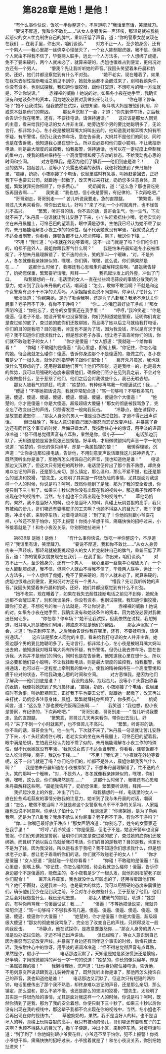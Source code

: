 # 　　第828章 是她！是他！
　　“有什么事你快说，饭吃一半你整这个，不厚道吧？”我话里有话，笑里藏刀。
　　“要说不厚道，我和你不敢比……”从女人身旁传来一声轻咳，那轻易就被我挑起怒火的女人忙克制住自己的脾气，重新压低了声音，道：“你的警察女朋友现在在我们……在我手里，你出来，咱们谈谈。”
　　对方不止一人，至少她身旁，还有一个男人——我心里那一丝侥幸心理破灭了，一个女人能制服虎姐，我不信，但两个人就由不得我不信了，毕竟两人联手，远比一个人方法多，一个人想绑了虎姐，免不了要来硬的，两个人就未必了，就算来硬的，虎姐也很难占到便宜，更何况对方还有一个男人。
　　“懵我？先让我听听她的声音。”我回头笑望着朱丹晨和奶奶，还好，她们并都没察觉到有什么不对劲。
　　“她不老实，现在睡着了，如果在我失去耐性挂断电话之前见不到你，她就永远都不会醒过来了，别和我谈条件，你没有资本，也别试探我，我知道你很狡猾，跟你打交道，不想吃亏的唯一方法就是，不让你说话。”
　　赤裸裸的威胁！她说的对，如果冬小夜在她手里，我确实没有和她谈条件的资本，因为她没必要对我做出任何让步。
　　“你在哪？停车场？”她不让我试探，但我依然在试探，我想知道，眼耳嘴大妈是被他们利用，抑或原本就是他们的帮凶。
　　那女声沉默了一会，才道：“你先到停车场，之后我会告诉你我在哪里，还有，不要挂电话，请保持通话。”
　　这应该是那女人同党的主意，看来给我打电话的女人并非主谋，她旁边那个男的要比她聪明多了，无论言行，都非常小心，冬小夜是被眼耳嘴大妈叫出去的，他知道我对眼耳嘴大妈有所怀疑，有所警惕，但仍让我去停车场，意在告诉我，大妈并不是他们的同伙，同时也是在告诉我，他知道我心里在想什么，所以没必要和他们耍小聪明，不让我挂断电话，则是最大限度的监控我，怕我报警，保持通话，也可以在一定程度上牵制我的集中力，使我的精神保持在一个高度警惕和疲于应对的状态，不给我动鬼心思的时间和空间。
　　对方忌惮我，是因为他们了解我——他们到底是谁？！
　　我没的选择，抱起苦儿，没等小丫头露出欣喜的表情，我便将她送到了朱丹晨怀里，“晨姐，奶奶，小夜刚接了个电话，说局里临时有急事，叫她赶紧回去，正好我下午也要去公司，就跟她一起撤了，改天再过来打扰，奶奶您多注意身体，晨姐，繁繁就拜托你照顾了，你多费心。”
　　奶奶闻言，道：“这么急？那也要吃完饭再回去啊……”
　　我笑道：“我也想，但小夜是警察，有纪律的，下次再吃吧。”
　　“哥哥别走，哥哥别走——” 苦儿听说我要走，急的直蹬腿。
　　“繁繁乖，哥哥过几天再来看你，带你出去玩儿，好吗？”来了不到一个小时就离开，也不怪苦儿不高兴。
　　“繁繁，听哥哥的话，你不乖的话，哥哥会生气，他一生气，下次就不来了，”朱丹晨一句话就让苦儿安静了下来，小丫头赶紧捂住小嘴，老老实实的坐在朱丹晨腿上，可怜巴巴的望着我，眼中满是恐惧，生怕我已经认为她不乖了似的，朱丹晨能理解冬小夜工作的特殊性，但不代表她就没有牢骚，“我就说女孩子不适合当刑警，你看看，连顿饭都不让人吃消停喽，南子，我送你下楼……”
　　“不用！”我忙道：“小夜就在外边等着呢，这不一出门就是了吗？你们吃你们的，咱都不是外人，晨姐你跟我客气什么啊？”
　　我是怕朱丹晨知道冬小夜被绑架了，不想朱丹晨理解错了，忙不迭的点头，笑的那叫一个暧昧，“对，不是外人，冬冬就像我亲妹妹似的，嘿嘿，你们俩，嘿嘿，这么说，你们俩果然是在……”
　　这都什么时候了，我哪还有心思和朱丹晨解释这些啊，“晨姐我告辞了，奶奶您保重，繁繁要听话哦，拜拜——”
　　我抓起沙发上的外套，冲出了门口。
　　和我猜想的一样，电话里的女人一直在扯些鸡毛蒜皮的事情分散我的注意力，她听到了我与朱丹晨的对话，嘲讽道：“怎么，敢做不敢当啊？不就是和这个女警察有点不干不净的关系吗，人家姐姐也没说不同意啊，你承认了怕什么？”
　　我淡淡道：“你绑架她，是为了勒索我啊，还是为了八卦我？我承不承认关你屁事？老子再不干净，有你不干净吗？”
　　“你……你嘴巴最好放干净点！”那女声阴冷道：“你别忘了，姓冬的女警察还在我手里！”
　　“哼哼，”我冷笑道：“你是傻逼，但老子不是，她没开警车也没穿警服，你们仍知道她是警察，证明你们肯定是查过她的底了，查过她的底你们还敢绑她，而且绑了她以后立马就给我打电话，你们的目的是我吧？目的是我，肯定也不是为了钱，因为我没钱，所以是有求于我吧？我不知道你们想求我什么，但是想求老子办事，想让老子乖乖听你们的话，你们就不敢碰老子的女人！”
　　“你才是傻逼！”女人怒道：“我就碰一个给你看看！”
　　“你碰！不敢碰的是傻逼！”我心里虚，但嘴上横，“你记住，你怎么碰的她，待会我就怎么碰你！傻逼，告诉你身边那个不是傻逼的，能做主的，冬小夜若是少了一根头发，就他妈别指望老子跟你们配合！”
　　离开朱丹晨家，我也就没什么可顾虑的了，还用得着跟他们客气？他们不图财，这是我唯一的，也是最大的优势，我可以用强硬的态度来震慑他们，确保他们至少在见到我之前，不会对冬小夜做些什么，至于惹怒了他们，他们之后会对我做些什么，我已无暇去想。
　　那女人被我气的抓狂，吼道：“姓楚的，有种你再骂我一句傻逼试试！我……”
　　“傻逼！”不等她把话说完，我就异常配合道：“骂一句够吗？不够我多骂几遍，傻逼、傻逼、傻逼、傻逼、傻逼、傻逼、傻逼、傻逼你个大傻逼！”
　　“姓楚的，你才是傻逼！你是大傻逼，超级超级大傻逼！”那女的彻底被我骂急了，完全忘了改变自己的声线，只顾得发泄一般向我反击。
　　“冷静点，他在试探你，是故意要激怒你……”那女人身旁的男人一准是没办法拦住她，才迫不得己出声讲话。
　　但已经晚了，等女人意识到自己因为暴怒而忘记改变声线，并暴露了身边还有同伴这个事实的时候，后悔只嫌太迟，我按耐住心中的惊讶，用平淡的语调冷冷道：“怪不得总觉得声音有点耳熟，果然是你，假小子——”
　　电话那边沉默了，天知道是她是紧张慌张还是懊恼，好半晌，才用微微颤抖的声音一字一句的说道：“姓楚的，你长的像只绵羊，却是一条属狐狸的狼！”
　　我懒得理她，沉声道：“让你身边那位接电话，告诉他，不用刻意变声说话跟我这儿装神弄鬼了，既然我听出你是谁了，那他再怎么掩饰自己的声音，我也知道他是谁！”
　　电话那边又沉默了，但这次只有短短的两秒钟，电话里便传出了那个我不熟悉，却终身难以忘记的声音，还是那么亲切，那么镇定，那么温和，那么不紧不慢，也还是那么的坚决和狡猾，“楚先生，太聪明了其实是一件很危险的事情，尤其是面对我这样一个人的时候，你说是吗？呵呵，既然你猜到了是我，那为了我的安全着想，你便只剩下三十秒了，如果三十秒以后你没有出现在我的视线中，那这辈子我都不会出现在你的视线中，当然，冬小姐也不会再出现在你的视线中。”
　　草他奶奶的，果然，我不是当好人的料，也不是当坏人的料，真碰上玩阴耍狠的高手，我只有被动的份儿，哥们哪还有耍嘴皮子的工夫啊？也顾不得路人的目光了，撒丫子便跑，冲出小区，来到停车场，对着电话叫道：“到了到了！你他妈别跟小爷耍花样，小爷还不至于怕你，犯不上报警！你找小爷想干嘛，痛痛快快的招呼过来，小爷接着就是了！和冬小夜没关系，你别把她扯进来！”

　　第828章 是她！是他！
　　“有什么事你快说，饭吃一半你整这个，不厚道吧？”我话里有话，笑里藏刀。
　　“要说不厚道，我和你不敢比……”从女人身旁传来一声轻咳，那轻易就被我挑起怒火的女人忙克制住自己的脾气，重新压低了声音，道：“你的警察女朋友现在在我们……在我手里，你出来，咱们谈谈。”
　　对方不止一人，至少她身旁，还有一个男人——我心里那一丝侥幸心理破灭了，一个女人能制服虎姐，我不信，但两个人就由不得我不信了，毕竟两人联手，远比一个人方法多，一个人想绑了虎姐，免不了要来硬的，两个人就未必了，就算来硬的，虎姐也很难占到便宜，更何况对方还有一个男人。
　　“懵我？先让我听听她的声音。”我回头笑望着朱丹晨和奶奶，还好，她们并都没察觉到有什么不对劲。
　　“她不老实，现在睡着了，如果在我失去耐性挂断电话之前见不到你，她就永远都不会醒过来了，别和我谈条件，你没有资本，也别试探我，我知道你很狡猾，跟你打交道，不想吃亏的唯一方法就是，不让你说话。”
　　赤裸裸的威胁！她说的对，如果冬小夜在她手里，我确实没有和她谈条件的资本，因为她没必要对我做出任何让步。
　　“你在哪？停车场？”她不让我试探，但我依然在试探，我想知道，眼耳嘴大妈是被他们利用，抑或原本就是他们的帮凶。
　　那女声沉默了一会，才道：“你先到停车场，之后我会告诉你我在哪里，还有，不要挂电话，请保持通话。”
　　这应该是那女人同党的主意，看来给我打电话的女人并非主谋，她旁边那个男的要比她聪明多了，无论言行，都非常小心，冬小夜是被眼耳嘴大妈叫出去的，他知道我对眼耳嘴大妈有所怀疑，有所警惕，但仍让我去停车场，意在告诉我，大妈并不是他们的同伙，同时也是在告诉我，他知道我心里在想什么，所以没必要和他们耍小聪明，不让我挂断电话，则是最大限度的监控我，怕我报警，保持通话，也可以在一定程度上牵制我的集中力，使我的精神保持在一个高度警惕和疲于应对的状态，不给我动鬼心思的时间和空间。
　　对方忌惮我，是因为他们了解我——他们到底是谁？！
　　我没的选择，抱起苦儿，没等小丫头露出欣喜的表情，我便将她送到了朱丹晨怀里，“晨姐，奶奶，小夜刚接了个电话，说局里临时有急事，叫她赶紧回去，正好我下午也要去公司，就跟她一起撤了，改天再过来打扰，奶奶您多注意身体，晨姐，繁繁就拜托你照顾了，你多费心。”
　　奶奶闻言，道：“这么急？那也要吃完饭再回去啊……”
　　我笑道：“我也想，但小夜是警察，有纪律的，下次再吃吧。”
　　“哥哥别走，哥哥别走——” 苦儿听说我要走，急的直蹬腿。
　　“繁繁乖，哥哥过几天再来看你，带你出去玩儿，好吗？”来了不到一个小时就离开，也不怪苦儿不高兴。
　　“繁繁，听哥哥的话，你不乖的话，哥哥会生气，他一生气，下次就不来了，”朱丹晨一句话就让苦儿安静了下来，小丫头赶紧捂住小嘴，老老实实的坐在朱丹晨腿上，可怜巴巴的望着我，眼中满是恐惧，生怕我已经认为她不乖了似的，朱丹晨能理解冬小夜工作的特殊性，但不代表她就没有牢骚，“我就说女孩子不适合当刑警，你看看，连顿饭都不让人吃消停喽，南子，我送你下楼……”
　　“不用！”我忙道：“小夜就在外边等着呢，这不一出门就是了吗？你们吃你们的，咱都不是外人，晨姐你跟我客气什么啊？”
　　我是怕朱丹晨知道冬小夜被绑架了，不想朱丹晨理解错了，忙不迭的点头，笑的那叫一个暧昧，“对，不是外人，冬冬就像我亲妹妹似的，嘿嘿，你们俩，嘿嘿，这么说，你们俩果然是在……”
　　这都什么时候了，我哪还有心思和朱丹晨解释这些啊，“晨姐我告辞了，奶奶您保重，繁繁要听话哦，拜拜——”
　　我抓起沙发上的外套，冲出了门口。
　　和我猜想的一样，电话里的女人一直在扯些鸡毛蒜皮的事情分散我的注意力，她听到了我与朱丹晨的对话，嘲讽道：“怎么，敢做不敢当啊？不就是和这个女警察有点不干不净的关系吗，人家姐姐也没说不同意啊，你承认了怕什么？”
　　我淡淡道：“你绑架她，是为了勒索我啊，还是为了八卦我？我承不承认关你屁事？老子再不干净，有你不干净吗？”
　　“你……你嘴巴最好放干净点！”那女声阴冷道：“你别忘了，姓冬的女警察还在我手里！”
　　“哼哼，”我冷笑道：“你是傻逼，但老子不是，她没开警车也没穿警服，你们仍知道她是警察，证明你们肯定是查过她的底了，查过她的底你们还敢绑她，而且绑了她以后立马就给我打电话，你们的目的是我吧？目的是我，肯定也不是为了钱，因为我没钱，所以是有求于我吧？我不知道你们想求我什么，但是想求老子办事，想让老子乖乖听你们的话，你们就不敢碰老子的女人！”
　　“你才是傻逼！”女人怒道：“我就碰一个给你看看！”
　　“你碰！不敢碰的是傻逼！”我心里虚，但嘴上横，“你记住，你怎么碰的她，待会我就怎么碰你！傻逼，告诉你身边那个不是傻逼的，能做主的，冬小夜若是少了一根头发，就他妈别指望老子跟你们配合！”
　　离开朱丹晨家，我也就没什么可顾虑的了，还用得着跟他们客气？他们不图财，这是我唯一的，也是最大的优势，我可以用强硬的态度来震慑他们，确保他们至少在见到我之前，不会对冬小夜做些什么，至于惹怒了他们，他们之后会对我做些什么，我已无暇去想。
　　那女人被我气的抓狂，吼道：“姓楚的，有种你再骂我一句傻逼试试！我……”
　　“傻逼！”不等她把话说完，我就异常配合道：“骂一句够吗？不够我多骂几遍，傻逼、傻逼、傻逼、傻逼、傻逼、傻逼、傻逼、傻逼你个大傻逼！”
　　“姓楚的，你才是傻逼！你是大傻逼，超级超级大傻逼！”那女的彻底被我骂急了，完全忘了改变自己的声线，只顾得发泄一般向我反击。
　　“冷静点，他在试探你，是故意要激怒你……”那女人身旁的男人一准是没办法拦住她，才迫不得己出声讲话。
　　但已经晚了，等女人意识到自己因为暴怒而忘记改变声线，并暴露了身边还有同伴这个事实的时候，后悔只嫌太迟，我按耐住心中的惊讶，用平淡的语调冷冷道：“怪不得总觉得声音有点耳熟，果然是你，假小子——”
　　电话那边沉默了，天知道是她是紧张慌张还是懊恼，好半晌，才用微微颤抖的声音一字一句的说道：“姓楚的，你长的像只绵羊，却是一条属狐狸的狼！”
　　我懒得理她，沉声道：“让你身边那位接电话，告诉他，不用刻意变声说话跟我这儿装神弄鬼了，既然我听出你是谁了，那他再怎么掩饰自己的声音，我也知道他是谁！”
　　电话那边又沉默了，但这次只有短短的两秒钟，电话里便传出了那个我不熟悉，却终身难以忘记的声音，还是那么亲切，那么镇定，那么温和，那么不紧不慢，也还是那么的坚决和狡猾，“楚先生，太聪明了其实是一件很危险的事情，尤其是面对我这样一个人的时候，你说是吗？呵呵，既然你猜到了是我，那为了我的安全着想，你便只剩下三十秒了，如果三十秒以后你没有出现在我的视线中，那这辈子我都不会出现在你的视线中，当然，冬小姐也不会再出现在你的视线中。”
　　草他奶奶的，果然，我不是当好人的料，也不是当坏人的料，真碰上玩阴耍狠的高手，我只有被动的份儿，哥们哪还有耍嘴皮子的工夫啊？也顾不得路人的目光了，撒丫子便跑，冲出小区，来到停车场，对着电话叫道：“到了到了！你他妈别跟小爷耍花样，小爷还不至于怕你，犯不上报警！你找小爷想干嘛，痛痛快快的招呼过来，小爷接着就是了！和冬小夜没关系，你别把她扯进来！”
